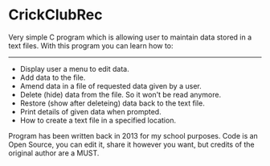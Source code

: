 # CrickClubRec 

Very simple C program which is allowing user to maintain data stored in a text files. With this program you can learn how to:

___________________________________
- Display user a menu to edit data.
- Add data to the file.
- Amend data in a file of requested data given by a user.
- Delete (hide) data from the file. So it won't be read anymore.
- Restore (show after deleteing) data back to the text file.
- Print details of given data when prompted.
- How to create a text file in a specified location.

Program has been written back in 2013 for my school purposes. Code is an Open Source, you can edit it, share it however you want, but credits of the original author are a MUST.
